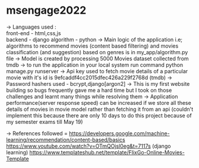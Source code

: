 # msengage2022
-> Languages used :  <br />
   front-end - html,css,js <br />
   backend - django
   algorithm - python
-> Main logic of the application i.e; algorithms to recommend movies (content based filtering) and movies classification (and suggestion) based on genres is in 
    my_app/algorithm.py file
-> Model is created by processing 5000 Movies dataset collected from tmdb
-> to run the application in your local system run command 
    python manage.py runserver
-> Api key used to fetch movie details of a particular movie with it's id is 
    9efcaddf4cc2015dfec426a229f2768d (tmdb)
->  Password hashers used - bcrypt,django[argon2]
-> This is my first website building so bugs frequently gave me a hard time but I took on those challenges and learnt many things while resolving them
-> Application performance(server response speed) can be increased if we store all these details of movies in movie model rather than fetching it from an api 
    (couldn't implement this because there are only 10 days to do this project because of my semester exams till May 19)

-> References followed = https://developers.google.com/machine-learning/recommendation/content-based/basics
                         https://www.youtube.com/watch?v=OTmQOjsl0eg&t=7117s   (django learning)
                         https://www.templateshub.net/template/FlixGo-Online-Movies-Template
                         

